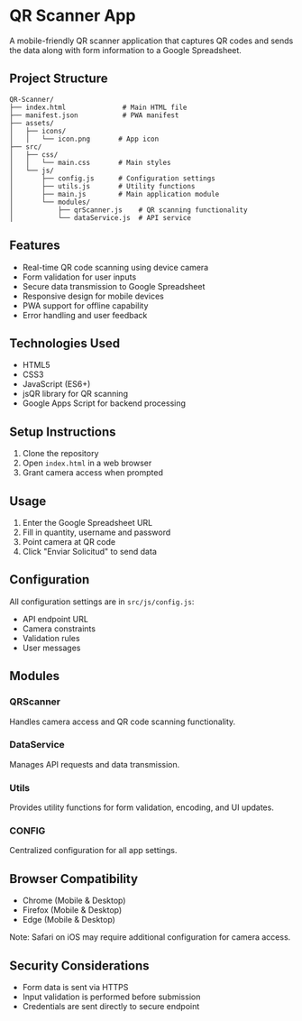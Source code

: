 # QR Scanner App

A mobile-friendly QR scanner application that captures QR codes and sends the data along with form information to a Google Spreadsheet.

## Project Structure

```
QR-Scanner/
├── index.html              # Main HTML file
├── manifest.json           # PWA manifest
├── assets/
│   ├── icons/
│   │   └── icon.png       # App icon
├── src/
│   ├── css/
│   │   └── main.css       # Main styles
│   └── js/
│       ├── config.js      # Configuration settings
│       ├── utils.js       # Utility functions
│       ├── main.js        # Main application module
│       └── modules/
│           ├── qrScanner.js    # QR scanning functionality
│           └── dataService.js  # API service
```

## Features

- Real-time QR code scanning using device camera
- Form validation for user inputs
- Secure data transmission to Google Spreadsheet
- Responsive design for mobile devices
- PWA support for offline capability
- Error handling and user feedback

## Technologies Used

- HTML5
- CSS3
- JavaScript (ES6+)
- jsQR library for QR scanning
- Google Apps Script for backend processing

## Setup Instructions

1. Clone the repository
2. Open `index.html` in a web browser
3. Grant camera access when prompted

## Usage

1. Enter the Google Spreadsheet URL
2. Fill in quantity, username and password
3. Point camera at QR code
4. Click "Enviar Solicitud" to send data

## Configuration

All configuration settings are in `src/js/config.js`:
- API endpoint URL
- Camera constraints
- Validation rules
- User messages

## Modules

### QRScanner
Handles camera access and QR code scanning functionality.

### DataService
Manages API requests and data transmission.

### Utils
Provides utility functions for form validation, encoding, and UI updates.

### CONFIG
Centralized configuration for all app settings.

## Browser Compatibility

- Chrome (Mobile & Desktop)
- Firefox (Mobile & Desktop)
- Edge (Mobile & Desktop)

Note: Safari on iOS may require additional configuration for camera access.

## Security Considerations

- Form data is sent via HTTPS
- Input validation is performed before submission
- Credentials are sent directly to secure endpoint